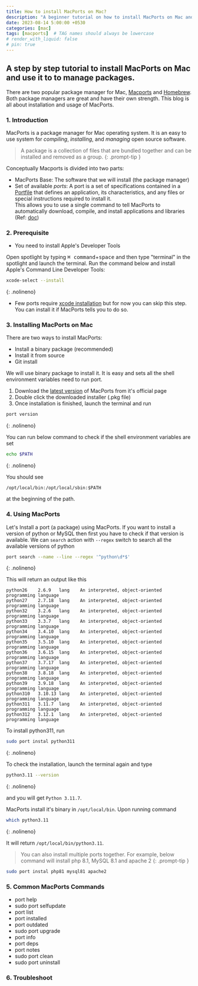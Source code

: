 ```yaml
---
title: How to install MacPorts on Mac? 
description: "A beginner tutorial on how to install MacPorts on Mac and its usage as a package manager."
date: 2023-08-14 5:00:00 +0530
categories: [mac]
tags: [macports]  # TAG names should always be lowercase
# render_with_liquid: false
# pin: true
---
```


## A step by step tutorial to install MacPorts on Mac and use it to to manage packages.

There are two popular package manager for Mac, [Macports](https://www.macports.org/) and [Homebrew](https://brew.sh/). Both package managers are great and have their own strength. This blog is all about installation and usage of MacPorts. 

### 1. Introduction

MacPorts is a package manager for Mac operating system. It is an easy to use system for *compiling*, *installing*, and *managing* open source software.  

> A package is a collection of files that are bundled together and can be installed and removed as a group.
{: .prompt-tip }
<!-- A package manager lets you load packages into memory. A package is a set of routines and data types that is stored as a resource of type 'PACK'. -->

Conceptually Macports is divided into two parts:
+ MacPorts Base: The software that we will install (the package manager)
+ Set of available *ports*: A port is a set of specifications contained in a [Portfile](https://guide.macports.org/#development.introduction) that defines an application, its characteristics, and any files or special instructions required to install it.   
This allows you to use a single command to tell MacPorts to automatically download, compile, and install applications and libraries
(Ref: [doc](https://guide.macports.org/#using))

### 2. Prerequisite

+ You need to install Apple's Developer Tools

Open spotlight by typing <kbd>⌘ command</kbd>+<kbd>space</kbd> and then type "terminal" in the spotlight and launch the terminal. Run the command below and install Apple's Command Line Developer Tools: 

```bash
xcode-select --install
```
{: .nolineno}

+ Few ports require [xcode installation](https://developer.apple.com/xcode/) but for now you can skip this step. You can install it if MacPorts tells you to do so.

### 3. Installing MacPorts on Mac

There are two ways to install MacPorts:
+ Install a binary package (recommended)
+ Install it from source
+ Git install

We will use binary package to install it. It is easy and sets all the shell environment variables need to run port. 

1. Download the [latest version](https://www.macports.org/install.php) of MacPorts from it's official page  
2. Double click the downloaded installer (.pkg file) 
3. Once installation is finished, launch the terminal and run

```bash
port version
```
{: .nolineno}  

You can run below command to check if the shell environment variables are set  

```bash
echo $PATH
```
{: .nolineno}  

You should see   

```
/opt/local/bin:/opt/local/sbin:$PATH
```
at the beginning of the path.

### 4. Using MacPorts

Let's Install a port (a package) using MacPorts. If you want to install a version of python or MySQL then first you have to check if that version is available. We can `search` action with `--regex` switch to search all the available versions of python

```bash
port search --name --line --regex '^python\d*$'
```
{: .nolineno} 

This will return an output like this 

```
python26	2.6.9	lang	An interpreted, object-oriented programming language
python27	2.7.18	lang	An interpreted, object-oriented programming language
python32	3.2.6	lang	An interpreted, object-oriented programming language
python33	3.3.7	lang	An interpreted, object-oriented programming language
python34	3.4.10	lang	An interpreted, object-oriented programming language
python35	3.5.10	lang	An interpreted, object-oriented programming language
python36	3.6.15	lang	An interpreted, object-oriented programming language
python37	3.7.17	lang	An interpreted, object-oriented programming language
python38	3.8.18	lang	An interpreted, object-oriented programming language
python39	3.9.18	lang	An interpreted, object-oriented programming language
python310	3.10.13	lang	An interpreted, object-oriented programming language
python311	3.11.7	lang	An interpreted, object-oriented programming language
python312	3.12.1	lang	An interpreted, object-oriented programming language
```

To install python311, run 

```bash
sudo port instal python311
```
{: .nolineno}

To check the installation, launch the terminal again and type  

```bash
python3.11 --version
```
{: .nolineno}

and you will get `Python 3.11.7`.

MacPorts install it's binary in `/opt/local/bin`. Upon running command  

```bash
which python3.11
```
{: .nolineno}

It will return `/opt/local/bin/python3.11`.

> You can also install multiple ports together. For example, below command will install php 8.1, MySQL 8.1 and apache 2
{: .prompt-tip }
```bash
sudo port instal php81 mysql81 apache2
```


### 5. Common MacPorts Commands
+ port help 
+ sudo port selfupdate
+ port list
+ port installed
+ port outdated
+ sudo port upgrade
+ port info
+ port deps
+ port notes
+ sudo port clean
+ sudo port uninstall


### 6. Troubleshoot

